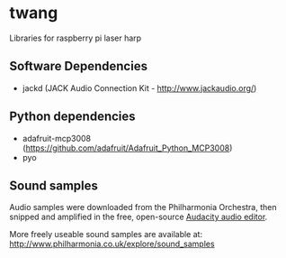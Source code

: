 # twang
Libraries for raspberry pi laser harp

## Software Dependencies
* jackd (JACK Audio Connection Kit - http://www.jackaudio.org/)

## Python dependencies
* adafruit-mcp3008 (https://github.com/adafruit/Adafruit_Python_MCP3008)
* pyo

## Sound samples
Audio samples were downloaded from the Philharmonia Orchestra, then snipped and amplified in the free, open-source [Audacity audio editor](https://www.audacityteam.org/).

More freely useable sound samples are available at:
http://www.philharmonia.co.uk/explore/sound_samples


